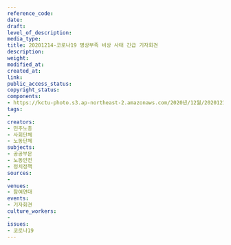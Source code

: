 ```yaml
---
reference_code: 
date: 
draft: 
level_of_description: 
media_type: 
title: 20201214-코로나19 병상부족 비상 사태 긴급 기자회견
description: 
weight: 
modified_at: 
created_at: 
link: 
public_access_status: 
copyright_status: 
components:
- https://kctu-photo.s3.ap-northeast-2.amazonaws.com/2020년/12월/20201214-코로나19+병상부족+비상+사태+긴급+기자회견/_PIG5158.JPG
tags:
- 
creators:
- 민주노총
- 사회단체
- 노동단체
subjects:
- 공공부문
- 노동안전
- 정치정책
sources:
- 
venues:
- 참여연대
events:
- 기자회견
culture_workers:
- 
issues:
- 코로나19
---
```

